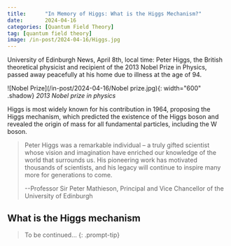```yaml
---
title:      "In Memory of Higgs: What is the Higgs Mechanism?"
date:       2024-04-16
categories: [Quantum Field Theory]
tag: [quantum field theory]
image: /in-post/2024-04-16/Higgs.jpg
---
```


University of Edinburgh News, April 8th, local time: Peter Higgs, the British theoretical physicist and recipient of the 2013 Nobel Prize in Physics, passed away peacefully at his home due to illness at the age of 94.

![Nobel Prize](/in-post/2024-04-16/Nobel prize.jpg){: width="600" .shadow}
_2013 Nobel prize in physics_

Higgs is most widely known for his contribution in 1964, proposing the Higgs mechanism, which predicted the existence of the Higgs boson and revealed the origin of mass for all fundamental particles, including the W boson.

> Peter Higgs was a remarkable individual – a truly gifted scientist whose vision and imagination have enriched our knowledge of the world that surrounds us. His pioneering work has motivated thousands of scientists, and his legacy will continue to inspire many more for generations to come.
> 
> --Professor Sir Peter Mathieson,
> Principal and Vice Chancellor of the University of Edinburgh

## What is the Higgs mechanism

> To be continued...
{: .prompt-tip}